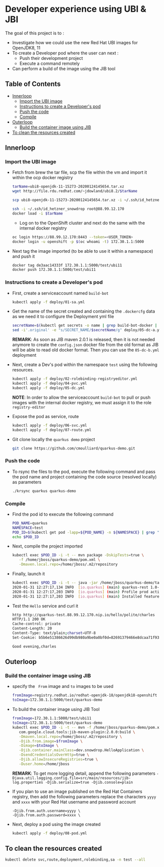 # Developer experience using UBI & JBI

The goal of this project is to :
- Investigate how we could use the new Red Hat UBI images for OpenJDK8, 11
- To create a Developer pod where the user can next :
  - Push their development project
  - Execute a command remotely 
- Can perform a build of the image using the JIB tool

## Table of Contents

  * [Innerloop](#innerloop)
     * [Import the UBI image](#import-the-ubi-image)
     * [Instructions to create a Developer's pod](#instructions-to-create-a-developers-pod)
     * [Push the code](#push-the-code)
     * [Compile](#compile)
  * [Outerloop](#outerloop)
      * [Build the container image using JIB](#build-the-container-image-using-jib)
  * [To clean the resources created](#to-clean-the-resources-created)

## Innerloop

### Import the UBI image

- Fetch from brew the tar file, scp the file within the vm and import it within the ocp docker registry
  ```bash
  tarName=ubi8-openjdk-11-15273-20200124145654.tar.xz
  wget http://file.rdu.redhat.com/~jdowland/ubi8.2/$tarName
  
  scp ubi8-openjdk-11-15273-20200124145654.tar.xz -i ~/.ssh/id_hetzner_snowdrop root@88.99.12.170:/tmp
  
  ssh -i ~/.ssh/id_hetzner_snowdrop root@88.99.12.170
  docker load -i $tarName
  ```
  - Log on to the OpenShift cluster and next do the same with the internal docker registry
  ```bash
  oc login https://88.99.12.170:8443 --token=<USER_TOKEN>
  docker login -u openshift -p $(oc whoami -t) 172.30.1.1:5000
  ```
- Next tag the image imported (to be able to use it within a namespace) and push it
  ```bash
  docker tag de3aac14333f 172.30.1.1:5000/test/ubi11
  docker push 172.30.1.1:5000/test/ubi11
  ```

### Instructions to create a Developer's pod

- First, create a serviceaccount named `build-bot`
  ```bash
  kubectl apply -f deploy/01-sa.yml
  ```
- Get the name of the secret created and containing the `.dockercfg` data as we need it to configure the Deployment yml file
  ```bash
  secretName=$(kubectl get secrets -o name | grep build-bot-docker | cut -d '/' -f 2)
  sed -i'.original' -e "s/SECRET_NAME/$secretName/g" deploy/05-dc-a.yml
  ```
  **REMARK**: As soon as JIB maven 2.0.1 is released, then it is not needed anymore to create the `config.json` docker file from the old format as JIB will be able to read old docker format. Then you can use the `05-dc-b.yml` deployment
  
- Next, create a Dev's pod within the namespace `test` using the following resources.
  ```bash
  kubectl apply -f deploy/02-rolebinding-registryeditor.yml
  kubectl apply -f deploy/04-pvc.yml
  kubectl apply -f deploy/05-dc.yml
  ```
  **NOTE**: In order to allow the serviceaccount `build-bot` to pull or push images with the internal docker registry, we must assign it to the role `registry-editor`

- Expose the pod as service, route
  ```bash
  kubectl apply -f deploy/06-svc.yml
  kubectl apply -f deploy/07-route.yml
  ```

- Git clone locally the `quarkus demo` project
  ```bash
  git clone https://github.com/cmoulliard/quarkus-demo.git
  ```

### Push the code

- To rsync the files to the pod, execute the following command and pass the pod name and project containing the code source (resolved locally) as parameters
  ```bash
  ./krsync quarkus quarkus-demo
  ```

### Compile 

- Find the pod id to execute the following command
  ```bash
  POD_NAME=quarkus
  NAMESPACE=test
  POD_ID=$(kubectl get pod -lapp=${POD_NAME} -n ${NAMESPACE} | grep "Running" | awk '{print $1}')
  echo $POD_ID
  ```

- Next, compile the project imported
  ```bash
  kubectl exec $POD_ID -i -t -- mvn package -DskipTests=true \
     -f /home/jboss/quarkus-demo/pom.xml \
     -Dmaven.local.repo=/home/jboss/.m2/repository
  ```

- Finally, launch it 
  ```bash
  kubectl exec $POD_ID -i -t -- java -jar /home/jboss/quarkus-demo/target/quarkus-rest-1.0-SNAPSHOT-runner.jar
  2020-01-31 12:27:17,134 INFO  [io.quarkus] (main) quarkus-rest 1.0-SNAPSHOT (running on Quarkus 1.2.0.Final) started in 1.821s. Listening on: http://0.0.0.0:8080
  2020-01-31 12:27:17,203 INFO  [io.quarkus] (main) Profile prod activated. 
  2020-01-31 12:27:17,203 INFO  [io.quarkus] (main) Installed features: [cdi, resteasy]
  ```

- Test the `Hello` service and curl it 
  ```bash
  http http://quarkus-test.88.99.12.170.nip.io/hello/polite/charles
  HTTP/1.1 200 OK
  Cache-control: private
  Content-Length: 20
  Content-Type: text/plain;charset=UTF-8
  Set-Cookie: b5b6e51386626d99db980a9be0a0bf0d=82691379466e8dcaa71f93f639063f7d; path=/; HttpOnly
  
  Good evening,charles
  ```

## Outerloop

### Build the container image using JIB

- specify the ` From` image and `to` images to be used
  ```bash
  fromImage=registry.redhat.io/redhat-openjdk-18/openjdk18-openshift
  toImage=172.30.1.1:5000/test/quarkus-demo
  ```

- To build the container image using JIB Tool
  ```bash
  fromImage=172.30.1.1:5000/test/ubi11
  toImage=172.30.1.1:5000/test/quarkus-demo
  kubectl exec $POD_ID -i -t -- mvn -f /home/jboss/quarkus-demo/pom.xml package \
     com.google.cloud.tools:jib-maven-plugin:2.0.0:build \
     -Dmaven.local.repo=/home/jboss/.m2/repository \
     -Djib.from.image=$fromImage \
     -Dimage=$toImage \
     -Djib.container.mainClass=dev.snowdrop.HelloApplication \
     -DsendCredentialsOverHttp=true \
     -Djib.allowInsecureRegistries=true \
     -Duser.home=/home/jboss 
  ```  
  **REMARK**: To get more logging detail, append the following parameters `-Djava.util.logging.config.file=src/main/resources/jib-log.properties -Djib.serialize=true -Djib.console=plain`

- If you plan to use an image published on the Red Hat Containers registry, then add the following parameters replace the characters `yyyy` and `xxxx` with your Red Hat username and password account 
  ```
  -Djib.from.auth.username=yyyy \
  -Djib.from.auth.password=xxxx \
  ```
- Next, deploy a pod using the image created
  ```bash
  kubectl apply -f deploy/08-pod.yml
  ```  
## To clean the resources created

  ```bash
  kubectl delete svc,route,deployment,rolebinding,sa -n test --all
  ```
  
